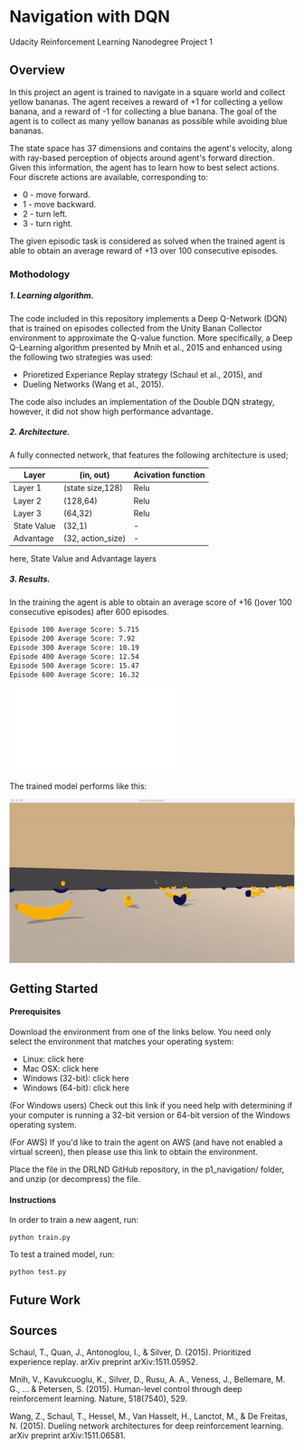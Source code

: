 # Navigation with DQN
Udacity Reinforcement Learning Nanodegree Project 1
## Overview

In this project an agent is trained to navigate in a square world and collect yellow bananas. 
The agent receives a reward of +1 for collecting a yellow banana, and a reward of -1 for collecting a blue banana. 
The goal of the agent is to collect as many yellow bananas as possible while avoiding blue bananas.

The state space has 37 dimensions and contains the agent's velocity, along with ray-based perception of objects around agent's forward direction. Given this information, the agent has to learn how to best select actions. Four discrete actions are available, corresponding to:

- 0 - move forward.
- 1 - move backward.
- 2 - turn left.
- 3 - turn right.

The given episodic task is considered as solved when the trained agent is able to obtain an average reward of +13 over 100 consecutive episodes.

### Mothodology

##### 1. Learning algorithm.
The code included in this repository implements a Deep Q-Network (DQN) that is trained on episodes collected from the Unity Banan Collector environment to approximate the Q-value function.
More specifically, a Deep Q-Learning algorithm presented by Mnih et al., 2015 and 
enhanced using the following two strategies was used:
 - Prioretized Experiance Replay strategy (Schaul et al., 2015), and
 - Dueling Networks (Wang et al., 2015).
 
The code also includes an implementation of the Double DQN strategy, however, it did not show high performance advantage.

##### 2. Architecture.

A fully connected network, that features the following architecture is used;

| Layer         | (in, out)     | Acivation function |
| ------------- | ------------- |-------------       |
| Layer 1       | (state size,128)  | Relu|
| Layer 2 | (128,64)  |Relu  |
| Layer 3  | (64,32) |Relu  |
| State Value  | (32,1)  | -  |
| Advantage  | (32, action_size)  | -  |

here, State Value and Advantage layers 

##### 3. Results.

In the training the agent is able to obtain an average score of +16 ()over 100 consecutive episodes) after 600 episodes.
```
Episode 100 Average Score: 5.715
Episode 200	Average Score: 7.92
Episode 300	Average Score: 10.19
Episode 400	Average Score: 12.54
Episode 500	Average Score: 15.47
Episode 600	Average Score: 16.32
```

![alt text](Rewards.pdf)

The trained model performs like this:

![](result.gif)


## Getting Started

#### Prerequisites
Download the environment from one of the links below. You need only select the environment that matches your operating system:

- Linux: click here
- Mac OSX: click here
- Windows (32-bit): click here
- Windows (64-bit): click here

(For Windows users) Check out this link if you need help with determining if your computer is running a 32-bit version or 64-bit version of the Windows operating system.

(For AWS) If you'd like to train the agent on AWS (and have not enabled a virtual screen), then please use this link to obtain the environment.

Place the file in the DRLND GitHub repository, in the p1_navigation/ folder, and unzip (or decompress) the file.

#### Instructions
In order to train a new aagent, run:
```
python train.py
```
To test a trained model, run:
```
python test.py
```


## Future Work


## Sources

Schaul, T., Quan, J., Antonoglou, I., & Silver, D. (2015). Prioritized experience replay. arXiv preprint arXiv:1511.05952.

Mnih, V., Kavukcuoglu, K., Silver, D., Rusu, A. A., Veness, J., Bellemare, M. G., ... & Petersen, S. (2015). Human-level control through deep reinforcement learning. Nature, 518(7540), 529.

Wang, Z., Schaul, T., Hessel, M., Van Hasselt, H., Lanctot, M., & De Freitas, N. (2015). Dueling network architectures for deep reinforcement learning. arXiv preprint arXiv:1511.06581.